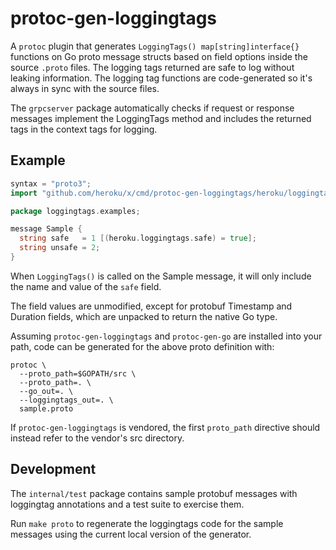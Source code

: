 # protoc-gen-loggingtags

A `protoc` plugin that generates `LoggingTags() map[string]interface{}`
functions on Go proto message structs based on field options inside the source
`.proto` files. The logging tags returned are safe to log without leaking
information. The logging tag functions are code-generated so it's always in
sync with the source files.

The `grpcserver` package automatically checks if request or response messages
implement the LoggingTags method and includes the returned tags in the context
tags for logging.

## Example

```go
syntax = "proto3";
import "github.com/heroku/x/cmd/protoc-gen-loggingtags/heroku/loggingtags/safe.proto";

package loggingtags.examples;

message Sample {
  string safe   = 1 [(heroku.loggingtags.safe) = true];
  string unsafe = 2;
}
```

When `LoggingTags()` is called on the Sample message, it will only include the
name and value of the `safe` field.

The field values are unmodified, except for protobuf Timestamp and Duration
fields, which are unpacked to return the native Go type.

Assuming `protoc-gen-loggingtags` and `protoc-gen-go` are installed into your
path, code can be generated for the above proto definition with:

```
protoc \
  --proto_path=$GOPATH/src \
  --proto_path=. \
  --go_out=. \
  --loggingtags_out=. \
  sample.proto
```

If `protoc-gen-loggingtags` is vendored, the first `proto_path` directive
should instead refer to the vendor's src directory.

## Development

The `internal/test` package contains sample protobuf messages with loggingtag
annotations and a test suite to exercise them.

Run `make proto` to regenerate the loggingtags code for the sample messages
using the current local version of the generator.
